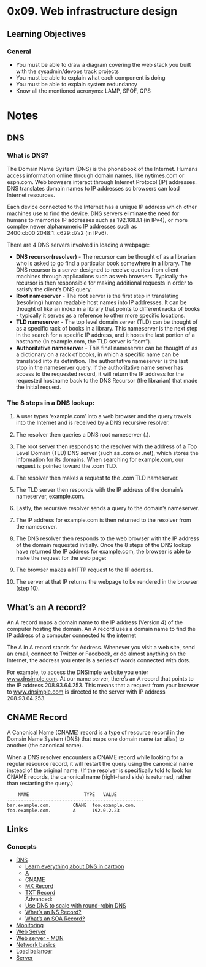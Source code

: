 # 0x09. Web infrastructure design
## Learning Objectives
### General
+ You must be able to draw a diagram covering the web stack you built with the sysadmin/devops track projects
+ You must be able to explain what each component is doing
+ You must be able to explain system redundancy
+ Know all the mentioned acronyms: LAMP, SPOF, QPS
# Notes
## DNS
### What is DNS?
The Domain Name System (DNS) is the phonebook of the Internet. Humans access information online through domain names, like nytimes.com or espn.com. Web browsers interact through Internet Protocol (IP) addresses. DNS translates domain names to IP addresses so browsers can load Internet resources.

Each device connected to the Internet has a unique IP address which other machines use to find the device. DNS servers eliminate the need for humans to memorize IP addresses such as 192.168.1.1 (in IPv4), or more complex newer alphanumeric IP addresses such as 2400:cb00:2048:1::c629:d7a2 (in IPv6).

There are 4 DNS servers involved in loading a webpage:  
+ **DNS recursor(resolver)** - The recursor can be thought of as a librarian who is asked to go find a particular book somewhere in a library. The DNS recursor is a server designed to receive queries from client machines through applications such as web browsers. Typically the recursor is then responsible for making additional requests in order to satisfy the client’s DNS query.
+ **Root nameserver** - The root server is the first step in translating (resolving) human readable host names into IP addresses. It can be thought of like an index in a library that points to different racks of books - typically it serves as a reference to other more specific locations.
+ **TLD nameserver** - The top level domain server (TLD) can be thought of as a specific rack of books in a library. This nameserver is the next step in the search for a specific IP address, and it hosts the last portion of a hostname (In example.com, the TLD server is “com”).
+ **Authoritative nameserver** - This final nameserver can be thought of as a dictionary on a rack of books, in which a specific name can be translated into its definition. The authoritative nameserver is the last stop in the nameserver query. If the authoritative name server has access to the requested record, it will return the IP address for the requested hostname back to the DNS Recursor (the librarian) that made the initial request.

### The 8 steps in a DNS lookup:

1. A user types ‘example.com’ into a web browser and the query travels into the Internet and is received by a DNS recursive resolver.
2. The resolver then queries a DNS root nameserver (.).
3. The root server then responds to the resolver with the address of a Top Level Domain (TLD) DNS server (such as .com or .net), which stores the information for its domains. When searching for example.com, our request is pointed toward the .com TLD.
4. The resolver then makes a request to the .com TLD nameserver.
5. The TLD server then responds with the IP address of the domain’s nameserver, example.com.
6. Lastly, the recursive resolver sends a query to the domain’s nameserver.
7. The IP address for example.com is then returned to the resolver from the nameserver.
8. The DNS resolver then responds to the web browser with the IP address of the domain requested initially.
Once the 8 steps of the DNS lookup have returned the IP address for example.com, the browser is able to make the request for the web page:

9. The browser makes a HTTP request to the IP address.
10. The server at that IP returns the webpage to be rendered in the browser (step 10).

## What’s an A record?

An A record maps a domain name to the IP address (Version 4) of the computer hosting the domain. An A record uses a domain name to find the IP address of a computer connected to the internet

The A in A record stands for Address. Whenever you visit a web site, send an email, connect to Twitter or Facebook, or do almost anything on the Internet, the address you enter is a series of words connected with dots.

For example, to access the DNSimple website you enter www.dnsimple.com. At our name server, there’s an A record that points to the IP address 208.93.64.253. This means that a request from your browser to www.dnsimple.com is directed to the server with IP address 208.93.64.253.

## CNAME Record  
A Canonical Name (CNAME) record is a type of resource record in the Domain Name System (DNS) that maps one domain name (an alias) to another (the canonical name). 

When a DNS resolver encounters a CNAME record while looking for a regular resource record, it will restart the query using the canonical name instead of the original name. (If the resolver is specifically told to look for CNAME records, the canonical name (right-hand side) is returned, rather than restarting the query.)

        NAME                    TYPE   VALUE
    --------------------------------------------------
    bar.example.com.        CNAME  foo.example.com.
    foo.example.com.        A      192.0.2.23

## Links
### Concepts
+ [DNS](https://intranet.alxswe.com/concepts/12)
    + [Learn everything about DNS in cartoon](https://howdns.works/)
    + [A](https://support.dnsimple.com/articles/a-record/)
    + [CNAME](https://en.wikipedia.org/wiki/CNAME_record)
    + [MX Record](https://en.wikipedia.org/wiki/MX_record)
    + [TXT Record](https://en.wikipedia.org/wiki/TXT_record)  
    Advanced:
    + [Use DNS to scale with round-robin DNS](https://www.dnsknowledge.com/whatis/round-robin-dns/)
    + [What’s an NS Record?](https://support.dnsimple.com/articles/ns-record/)
    + [What’s an SOA Record?](https://support.dnsimple.com/articles/soa-record/)
+ [Monitoring](https://intranet.alxswe.com/concepts/13)
+ [Web Server](https://en.wikipedia.org/wiki/Web_server)
+ [Web server - MDN](https://developer.mozilla.org/en-US/docs/Learn/Common_questions/Web_mechanics/What_is_a_web_server)
+ [Network basics]()  
+ [Load balancer]()
+ [Server]()
